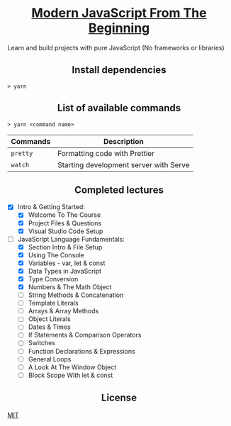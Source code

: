 <h1 align="center">
  <a href="https://www.udemy.com/modern-javascript-from-the-beginning" title="Link to this course">Modern JavaScript From The Beginning</a>
</h1>

Learn and build projects with pure JavaScript (No frameworks or libraries)

<h2 align="center">Install dependencies</h2>

```
> yarn
```

<h2 align="center">List of available commands</h2>

```
> yarn <command name>
```

<table>
  <thead>
    <tr>
      <th>Commands</th>
      <th>Description</th>
    </tr>
  </thead>
  <tbody>
    <tr>
      <td>
        <code>pretty</code>
      </td>
      <td>
        Formatting code with Prettier
      </td>
    </tr>
    <tr>
      <td>
        <code>watch</code>
      </td>
      <td>
        Starting development server with Serve
      </td>
    </tr>
  </tbody>
</table>

<h2 align="center">Completed lectures</h2>

- [x] Intro & Getting Started:
  - [x] Welcome To The Course
  - [x] Project Files & Questions
  - [x] Visual Studio Code Setup
- [ ] JavaScript Language Fundamentals:
  - [x] Section Intro & File Setup
  - [x] Using The Console
  - [x] Variables - var, let & const
  - [x] Data Types in JavaScript
  - [x] Type Conversion
  - [x] Numbers & The Math Object
  - [ ] String Methods & Concatenation
  - [ ] Template Literals
  - [ ] Arrays & Array Methods
  - [ ] Object Literals
  - [ ] Dates & Times
  - [ ] If Statements & Comparison Operators
  - [ ] Switches
  - [ ] Function Declarations & Expressions
  - [ ] General Loops
  - [ ] A Look At The Window Object
  - [ ] Block Scope With let & const

<h2 align="center">License</h2>

[MIT](/LICENSE)
